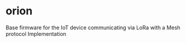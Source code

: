 # orion
Base firmware for the IoT device communicating via LoRa with a Mesh protocol Implementation
